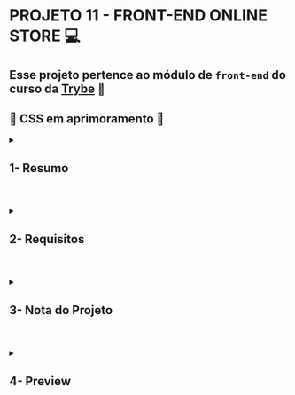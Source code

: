 # PROJETO 11 - FRONT-END ONLINE STORE :computer:

## Esse projeto pertence ao módulo de `front-end` do curso da [Trybe](https://www.betrybe.com/) :green_heart:

## :construction: CSS em aprimoramento :construction:
 
<details>
 
<summary>
  
## 1- Resumo
  
</summary>

Neste projeto em grupo criamos uma página dinâmica de e-commerce com React. Para tal utilizamos a metodologia ágil Kanban na coordenação e organização da equipe. Em relação a funcionalidade da aplicação utilizamos o React como base para realizar requisições, renderização condicional, componentização e estados de componentes e rotas de aplicação. Dessa forma conseguimos desenvolver um Front-End de e-commerce alimentado por uma API do Mercado Livre. Veja mais abaixo!
</details>

#

<details>
 
<summary>
 
## 2- Requisitos

</summary>

### I. Implemente o módulo de acesso à api do Mercado Livre.

### II. Crie uma página de listagem de produtos vazia.

### III. Crie a página do carrinho de compras.

### IV. Liste as categorias de produtos disponíveis via API na página principal.

### V. Liste os produtos buscados por termos, com os dados resumidos, associados a esses termos.

### VI. Selecione uma categoria e mostre somente os produtos daquela categoria.

### VII. Redirecione para uma tela com a exibição detalhada ao clicar na exibição resumida de um produto.

### VIII. Adicione produtos a partir da tela de listagem de produtos.

### IX. Adicione um produto ao carrinho a partir de sua tela de exibição detalhada.

### X. Visualize a lista de produtos adicionados ao carrinho em sua página e permita a manipulação da sua quantidade.

### XI. Avalie e comente acerca de um produto em sua tela de exibição detalhada.

### XII. Finalize a compra vendo um resumo dela, preenchendo os seus dados e escolhendo a forma de pagamento.
---

## Requisitos bônus:

### XIII. Mostre junto ao ícone do carrinho a quantidade de produtos dentro dele, em todas as telas em que ele aparece.

### XIV. Limite a quantidade de produtos adicionados ao carrinho pela quantidade disponível em estoque.

### XV. Mostre quais produtos tem o frete grátis.

</details>

# 

<details>
 
<summary>

## 3- Nota do Projeto
 
</summary>

## 100% :heavy_check_mark:

![Project-Frontend-Online-Store-Grade]()

</details> 
 
# 

<details>
 
<summary>

## 4- Preview

</summary>

![Project-Frontend-Online-Store-Grade]()

</details>


